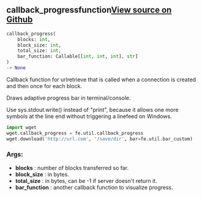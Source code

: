 ## callback_progress<span class="tag">function</span><a class="sourcelink" href=https://github.com/fastestimator/fastestimator/blob/r1.0/fastestimator/util/wget_util.py/#L110-L141>View source on Github</a>
```python
callback_progress(
	blocks: int,
	block_size: int,
	total_size: int,
	bar_function: Callable[[int, int, int], str]
)
-> None
```
Callback function for urlretrieve that is called when a connection is created and then once for each block.

Draws adaptive progress bar in terminal/console.

Use sys.stdout.write() instead of "print", because it allows one more symbols at the line end without triggering a
linefeed on Windows.

```python
import wget
wget.callback_progress = fe.util.callback_progress
wget.download('http://url.com', '/save/dir', bar=fe.util.bar_custom)
```


<h3>Args:</h3>

* **blocks** :  number of blocks transferred so far.
* **block_size** :  in bytes.
* **total_size** :  in bytes, can be -1 if server doesn't return it.
* **bar_function** :  another callback function to visualize progress.

